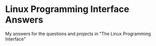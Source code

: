 # Linux Programming Interface Answers
My answers for the questions and projects in "The Linux Programming Interface"
